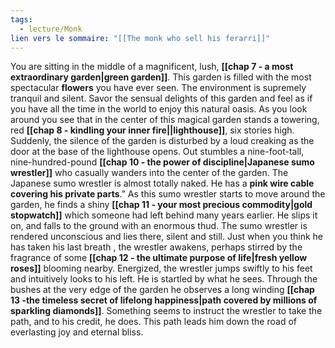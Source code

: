 ```yaml
---
tags:
  - lecture/Monk
lien vers le sommaire: "[[The monk who sell his ferarri]]"
---
```

You are sitting in the middle of a magnificent, lush, **[[chap 7 - a most extraordinary garden|green garden]]**. This garden is filled with the most spectacular **flowers** you have ever seen. The environment is supremely tranquil and silent. Savor the sensual delights of this garden and feel as if you have all the time in the world to enjoy this natural oasis. As you look around you see that in the center of this magical garden stands a towering, red **[[chap 8 - kindling your inner fire||lighthouse]]**, six stories high. Suddenly, the silence of the garden is disturbed by a loud creaking as the door at the base of the lighthouse opens. Out stumbles a nine-foot-tall, nine-hundred-pound **[[chap 10 - the power of discipline|Japanese sumo wrestler]]** who casually wanders into the center of the garden. The Japanese sumo wrestler is almost totally naked. He has a **pink wire cable covering his private parts**.”
As this sumo wrestler starts to move around the garden, he finds a shiny **[[chap 11 - your most precious commodity|gold stopwatch]]** which someone had left behind many years earlier. He slips it on, and falls to the ground with an enormous thud. The sumo wrestler is rendered unconscious and lies there, silent and still. Just when you think he has taken his last breath , the wrestler awakens, perhaps stirred by the fragrance of some **[[chap 12 - the ultimate purpose of life|fresh yellow roses]]** blooming nearby. Energized, the wrestler jumps swiftly to his feet and intuitively looks to his left. He is startled by what he sees. Through the bushes at the very edge of the garden he observes a long winding **[[chap 13 -the timeless secret of lifelong happiness|path covered by millions of sparkling diamonds]]**. Something seems to instruct the wrestler to take the path, and to his credit, he does. This path leads him down the road of everlasting joy and eternal bliss.